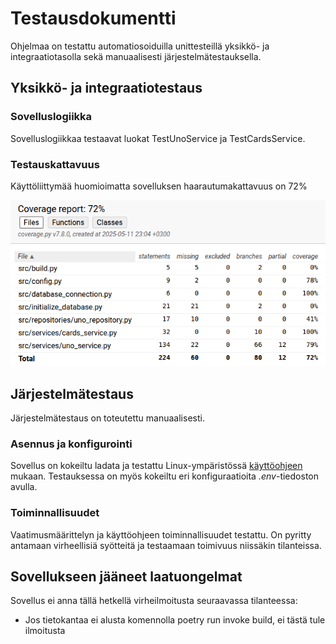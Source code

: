 # Testausdokumentti

Ohjelmaa on testattu automatiosoiduilla unittesteillä yksikkö- ja integraatiotasolla sekä manuaalisesti järjestelmätestauksella.

## Yksikkö- ja integraatiotestaus

### Sovelluslogiikka

Sovelluslogiikkaa testaavat luokat TestUnoService ja TestCardsService.

### Testauskattavuus

Käyttöliittymää huomioimatta sovelluksen haarautumakattavuus on 72%

![Testikattavuus](./kuvat/testauskattavuus.png)

## Järjestelmätestaus

Järjestelmätestaus on toteutettu manuaalisesti.

### Asennus ja konfigurointi

Sovellus on kokeiltu ladata ja testattu Linux-ympäristössä [käyttöohjeen](./kayttoohje.md) mukaan. Testauksessa on myös kokeiltu eri konfiguraatioita _.env_-tiedoston avulla.

### Toiminnallisuudet

Vaatimusmäärittelyn ja käyttöohjeen toiminnallisuudet testattu. On pyritty antamaan virheellisiä syötteitä ja testaamaan toimivuus niissäkin tilanteissa.

## Sovellukseen jääneet laatuongelmat

Sovellus ei anna tällä hetkellä virheilmoitusta seuraavassa tilanteessa:
- Jos tietokantaa ei alusta komennolla poetry run invoke build, ei tästä tule ilmoitusta
